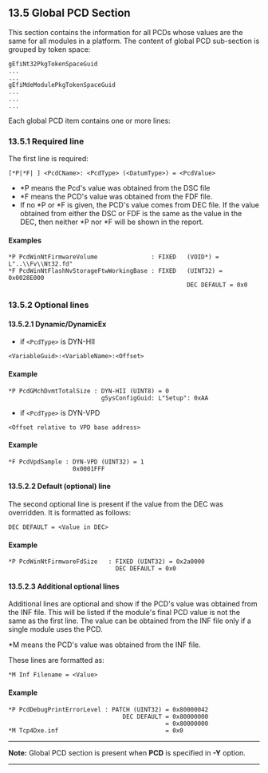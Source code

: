 <!--- @file
  13.5 Global PCD Section

  Copyright (c) 2008-2017, Intel Corporation. All rights reserved.<BR>

  Redistribution and use in source (original document form) and 'compiled'
  forms (converted to PDF, epub, HTML and other formats) with or without
  modification, are permitted provided that the following conditions are met:

  1) Redistributions of source code (original document form) must retain the
     above copyright notice, this list of conditions and the following
     disclaimer as the first lines of this file unmodified.

  2) Redistributions in compiled form (transformed to other DTDs, converted to
     PDF, epub, HTML and other formats) must reproduce the above copyright
     notice, this list of conditions and the following disclaimer in the
     documentation and/or other materials provided with the distribution.

  THIS DOCUMENTATION IS PROVIDED BY TIANOCORE PROJECT "AS IS" AND ANY EXPRESS OR
  IMPLIED WARRANTIES, INCLUDING, BUT NOT LIMITED TO, THE IMPLIED WARRANTIES OF
  MERCHANTABILITY AND FITNESS FOR A PARTICULAR PURPOSE ARE DISCLAIMED. IN NO
  EVENT SHALL TIANOCORE PROJECT  BE LIABLE FOR ANY DIRECT, INDIRECT, INCIDENTAL,
  SPECIAL, EXEMPLARY, OR CONSEQUENTIAL DAMAGES (INCLUDING, BUT NOT LIMITED TO,
  PROCUREMENT OF SUBSTITUTE GOODS OR SERVICES; LOSS OF USE, DATA, OR PROFITS;
  OR BUSINESS INTERRUPTION) HOWEVER CAUSED AND ON ANY THEORY OF LIABILITY,
  WHETHER IN CONTRACT, STRICT LIABILITY, OR TORT (INCLUDING NEGLIGENCE OR
  OTHERWISE) ARISING IN ANY WAY OUT OF THE USE OF THIS DOCUMENTATION, EVEN IF
  ADVISED OF THE POSSIBILITY OF SUCH DAMAGE.

-->

## 13.5 Global PCD Section

This section contains the information for all PCDs whose values are the same
for all modules in a platform. The content of global PCD sub-section is grouped
by token space:

```
gEfiNt32PkgTokenSpaceGuid
...
...
gEfiMdeModulePkgTokenSpaceGuid
...
...
...
```

Each global PCD item contains one or more lines:

### 13.5.1 Required line

The first line is required:

`[*P|*F| ] <PcdCName>: <PcdType> (<DatumType>) = <PcdValue>`

* *P means the Pcd's value was obtained from the DSC file
* *F means the PCD's value was obtained from the FDF file.
* If no *P or *F is given, the PCD's value comes from DEC file. If the value
  obtained from either the DSC or FDF is the same as the value in the DEC, then
  neither *P nor *F will be shown in the report.

#### Examples

```
*P PcdWinNtFirmwareVolume               : FIXED   (VOID*) = L"..\\Fv\\Nt32.fd"
*F PcdWinNtFlashNvStorageFtwWorkingBase : FIXED   (UINT32) = 0x0028E000
                                                  DEC DEFAULT = 0x0
```

### 13.5.2 Optional lines

#### 13.5.2.1 Dynamic/DynamicEx

* if `<PcdType>` is DYN-HII

`<VariableGuid>:<VariableName>:<Offset>`

#### Example

```
*P PcdGMchDvmtTotalSize : DYN-HII (UINT8) = 0
                          gSysConfigGuid: L"Setup": 0xAA
```

* if `<PcdType>` is DYN-VPD

`<Offset relative to VPD base address>`

#### Example

```
*F PcdVpdSample : DYN-VPD (UINT32) = 1
                  0x0001FFF
```

#### 13.5.2.2 Default (optional) line

The second optional line is present if the value from the DEC was overridden.
It is formatted as follows:

`DEC DEFAULT = <Value in DEC>`

#### Example

```
*P PcdWinNtFirmwareFdSize   : FIXED (UINT32) = 0x2a0000
                              DEC DEFAULT = 0x0
```

#### 13.5.2.3 Additional optional lines

Additional lines are optional and show if the PCD's value was obtained from the
INF file. This will be listed if the module's final PCD value is not the same
as the first line. The value can be obtained from the INF file only if a single
module uses the PCD.

*M means the PCD's value was obtained from the INF file.

These lines are formatted as:

`*M Inf Filename = <Value>`

#### Example

```
*P PcdDebugPrintErrorLevel : PATCH (UINT32) = 0x80000042
                                DEC DEFAULT = 0x80000000
                                            = 0x80000000
*M Tcp4Dxe.inf                              = 0x0
```

**********
**Note:** Global PCD section is present when **PCD** is specified in **-Y**
option.
**********
